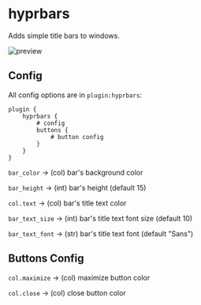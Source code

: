 # hyprbars

Adds simple title bars to windows.

![preview](https://i.ibb.co/GkDTL4Q/20230228-23h20m36s-grim.png)

## Config

All config options are in `plugin:hyprbars`:

```
plugin {
    hyprbars {
        # config
        buttons {
            # button config
        }
    }
}
```

`bar_color` -> (col) bar's background color

`bar_height` -> (int) bar's height (default 15)

`col.text` -> (col) bar's title text color

`bar_text_size` -> (int) bar's title text font size (default 10)

`bar_text_font` -> (str) bar's title text font (default "Sans")

## Buttons Config

`col.maximize` -> (col) maximize button color

`col.close` -> (col) close button color
